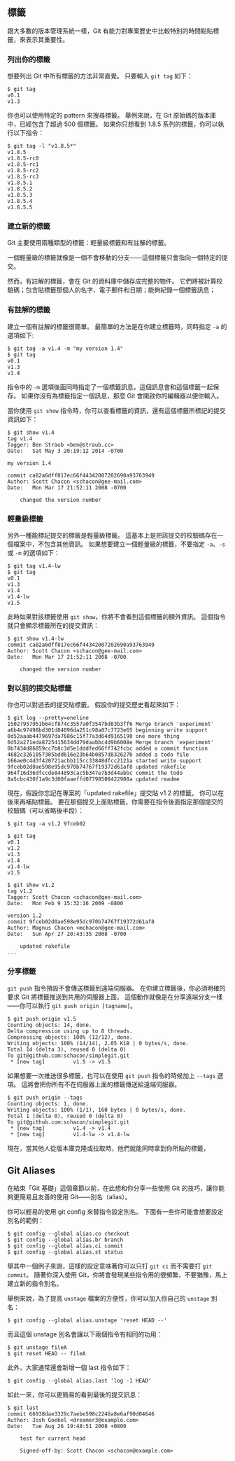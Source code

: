 ## 標籤
跟大多數的版本管理系統一樣，Git 有能力對專案歷史中比較特別的時間點貼標籤，來表示其重要性。

### 列出你的標籤
想要列出 Git 中所有標籤的方法非常直覺。 只要輸入 `git tag` 如下：

```
$ git tag
v0.1
v1.3
```

你也可以使用特定的 pattern 來搜尋標籤。 舉例來說，在 Git 原始碼的版本庫中，已經包含了超過 500 個標籤。 如果你只想看到 1.8.5 系列的標籤，你可以執行以下指令：

```
$ git tag -l "v1.8.5*"
v1.8.5
v1.8.5-rc0
v1.8.5-rc1
v1.8.5-rc2
v1.8.5-rc3
v1.8.5.1
v1.8.5.2
v1.8.5.3
v1.8.5.4
v1.8.5.5
```

### 建立新的標籤
Git 主要使用兩種類型的標籤：輕量級標籤和有註解的標籤。

一個輕量級的標籤就像是一個不會移動的分支——這個標籤只會指向一個特定的提交。

然而，有註解的標籤，會在 Git 的資料庫中儲存成完整的物件。 它們將被計算校驗碼；包含貼標籤那個人的名字、電子郵件和日期；能夠紀錄一個標籤訊息；

### 有註解的標籤
建立一個有註解的標籤很簡單。 最簡單的方法是在你建立標籤時，同時指定 `-a` 的選項如下:

```
$ git tag -a v1.4 -m "my version 1.4"
$ git tag
v0.1
v1.3
v1.4
```

指令中的 `-m` 選項後面同時指定了一個標籤訊息，這個訊息會和這個標籤一起保存。 如果你沒有為標籤指定一個訊息，那麼 Git 會開啟你的編輯器以便你輸入。

當你使用 `git show` 指令時，你可以查看標籤的資訊，還有這個標籤所標記的提交資訊如下：

```
$ git show v1.4
tag v1.4
Tagger: Ben Straub <ben@straub.cc>
Date:   Sat May 3 20:19:12 2014 -0700

my version 1.4

commit ca82a6dff817ec66f44342007202690a93763949
Author: Scott Chacon <schacon@gee-mail.com>
Date:   Mon Mar 17 21:52:11 2008 -0700

    changed the version number
```

### 輕量級標籤
另外一種能標記提交的標籤是輕量級標籤。 這基本上是把該提交的校驗碼存在一個檔案中，不包含其他資訊。 如果想要建立一個輕量級的標籤，不要指定 `-a`、`-s` 或 `-m` 的選項如下：

```
$ git tag v1.4-lw
$ git tag
v0.1
v1.3
v1.4
v1.4-lw
v1.5
```

此時如果對該標籤使用 `git show`，你將不會看到這個標籤的額外資訊。 這個指令就只會顯示標籤所在的提交資訊：

```
$ git show v1.4-lw
commit ca82a6dff817ec66f44342007202690a93763949
Author: Scott Chacon <schacon@gee-mail.com>
Date:   Mon Mar 17 21:52:11 2008 -0700

    changed the version number
```

### 對以前的提交貼標籤
你也可以對過去的提交貼標籤。 假設你的提交歷史看起來如下：

```
$ git log --pretty=oneline
15027957951b64cf874c3557a0f3547bd83b3ff6 Merge branch 'experiment'
a6b4c97498bd301d84096da251c98a07c7723e65 beginning write support
0d52aaab4479697da7686c15f77a3d64d9165190 one more thing
6d52a271eda8725415634dd79daabbc4d9b6008e Merge branch 'experiment'
0b7434d86859cc7b8c3d5e1dddfed66ff742fcbc added a commit function
4682c3261057305bdd616e23b64b0857d832627b added a todo file
166ae0c4d3f420721acbb115cc33848dfcc2121a started write support
9fceb02d0ae598e95dc970b74767f19372d61af8 updated rakefile
964f16d36dfccde844893cac5b347e7b3d44abbc commit the todo
8a5cbc430f1a9c3d00faaeffd07798508422908a updated readme
```

現在，假設你忘記在專案的「updated rakefile」提交貼 v1.2 的標籤。 你可以在後來再補貼標籤。 要在那個提交上面貼標籤，你需要在指令後面指定那個提交的校驗碼（可以省略後半段）：

```
$ git tag -a v1.2 9fceb02
```

```
$ git tag
v0.1
v1.2
v1.3
v1.4
v1.4-lw
v1.5

$ git show v1.2
tag v1.2
Tagger: Scott Chacon <schacon@gee-mail.com>
Date:   Mon Feb 9 15:32:16 2009 -0800

version 1.2
commit 9fceb02d0ae598e95dc970b74767f19372d61af8
Author: Magnus Chacon <mchacon@gee-mail.com>
Date:   Sun Apr 27 20:43:35 2008 -0700

    updated rakefile
...
```

### 分享標籤
`git push` 指令預設不會傳送標籤到遠端伺服器。 在你建立標籤後，你必須明確的要求 Git 將標籤推送到共用的伺服器上面。 這個動作就像是在分享遠端分支一樣——你可以執行 `git push origin [tagname]`。

```
$ git push origin v1.5
Counting objects: 14, done.
Delta compression using up to 8 threads.
Compressing objects: 100% (12/12), done.
Writing objects: 100% (14/14), 2.05 KiB | 0 bytes/s, done.
Total 14 (delta 3), reused 0 (delta 0)
To git@github.com:schacon/simplegit.git
 * [new tag]         v1.5 -> v1.5
```

如果想要一次推送很多標籤，也可以在使用 `git push` 指令的時候加上 `--tags` 選項。 這將會把你所有不在伺服器上面的標籤傳送給遠端伺服器。

```
$ git push origin --tags
Counting objects: 1, done.
Writing objects: 100% (1/1), 160 bytes | 0 bytes/s, done.
Total 1 (delta 0), reused 0 (delta 0)
To git@github.com:schacon/simplegit.git
 * [new tag]         v1.4 -> v1.4
 * [new tag]         v1.4-lw -> v1.4-lw
```

現在，當其他人從版本庫克隆或拉取時，他們就能同時拿到你所貼的標籤，

## Git Aliases
在結束「Git 基礎」這個章節以前，在此想和你分享一些使用 Git 的技巧，讓你能夠更簡易且友善的使用 Git——別名（alias）。

你可以輕易的使用 git config 來替指令設定別名。 下面有一些你可能會想要設定別名的範例：

```
$ git config --global alias.co checkout
$ git config --global alias.br branch
$ git config --global alias.ci commit
$ git config --global alias.st status
```

舉其中一個例子來說，這樣的設定意味著你可以只打 `git ci` 而不需要打 `git commit`。 隨著你深入使用 Git，你將會發現某些指令用的很頻繁，不要猶豫，馬上建立新的指令別名。

舉例來說，為了提高 `unstage` 檔案的方便性，你可以加入你自己的 `unstage` 別名：

```
$ git config --global alias.unstage 'reset HEAD --'
```

而且這個 unstage 別名會讓以下兩個指令有相同的功用：

```
$ git unstage fileA
$ git reset HEAD -- fileA
```

此外，大家通常還會新增一個 last 指令如下：

```
$ git config --global alias.last 'log -1 HEAD'
```

如此一來，你可以更簡易的看到最後的提交訊息：

```
$ git last
commit 66938dae3329c7aebe598c2246a8e6af90d04646
Author: Josh Goebel <dreamer3@example.com>
Date:   Tue Aug 26 19:48:51 2008 +0800

    test for current head

    Signed-off-by: Scott Chacon <schacon@example.com>
```
